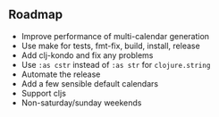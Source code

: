 ## Roadmap

* Improve performance of multi-calendar generation
* Use make for tests, fmt-fix, build, install, release
* Add clj-kondo and fix any problems
* Use `:as cstr` instead of `:as str` for `clojure.string`
* Automate the release
* Add a few sensible default calendars
* Support cljs
* Non-saturday/sunday weekends
